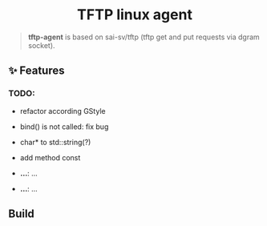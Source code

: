 <!-- Title-->
<p align="center">
  <h1 align="center">TFTP linux agent</h1>
</p>

> **tftp-agent** is based on sai-sv/tftp (tftp get and put requests via dgram socket).

## ✨ Features

### TODO: 
- refactor according GStyle
- bind() is not called: fix bug
- char* to std::string(?)
- add method const

-  **...**: ...
-  **...**: ...

##  Build
